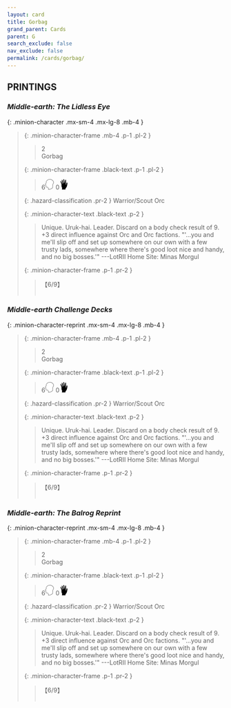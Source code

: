 ```yaml
---
layout: card
title: Gorbag
grand_parent: Cards
parent: G
search_exclude: false
nav_exclude: false
permalink: /cards/gorbag/
---
```


## PRINTINGS


### _Middle-earth: The Lidless Eye_

{: .minion-character .mx-sm-4 .mx-lg-8 .mb-4 }
> {: .minion-character-frame .mb-4 .p-1 .pl-2 }
> > <div class="hazard-mp">2</div>
> > <div class="card-name">Gorbag</div>
>
> {: .minion-character-frame .black-text .p-1 .pl-2 }
> > 6![](/assets/images/mind.svg) 0![](/assets/images/di.svg)
>
> {: .hazard-classification .pr-2 }
> Warrior/Scout Orc
>
> {: .minion-character-text .black-text .p-2 }
> > Unique. Uruk-hai. Leader. Discard on a body check result of 9. +3 direct influence against Orc and Orc factions.  "'...you and me'll slip off and set up somewhere on our own with a few trusty lads, somewhere where there's good loot nice and handy, and no big bosses.'" ---LotRII  Home Site: Minas Morgul 
>
> {: .minion-character-frame .p-1 .pr-2 }
> > <div class="card-shield">【6/9】</div>
> > <div class="card-corruption-white">&nbsp;</div>

### _Middle-earth Challenge Decks_

{: .minion-character-reprint .mx-sm-4 .mx-lg-8 .mb-4 }
> {: .minion-character-frame .mb-4 .p-1 .pl-2 }
> > <div class="hazard-mp">2</div>
> > <div class="card-name">Gorbag</div>
>
> {: .minion-character-frame .black-text .p-1 .pl-2 }
> > 6![](/assets/images/mind.svg) 0![](/assets/images/di.svg)
>
> {: .hazard-classification .pr-2 }
> Warrior/Scout Orc
>
> {: .minion-character-text .black-text .p-2 }
> > Unique. Uruk-hai. Leader. Discard on a body check result of 9. +3 direct influence against Orc and Orc factions.  "'...you and me'll slip off and set up somewhere on our own with a few trusty lads, somewhere where there's good loot nice and handy, and no big bosses.'" ---LotRII  Home Site: Minas Morgul 
>
> {: .minion-character-frame .p-1 .pr-2 }
> > <div class="card-shield">【6/9】</div>
> > <div class="card-corruption-white">&nbsp;</div>

### _Middle-earth: The Balrog Reprint_

{: .minion-character-reprint .mx-sm-4 .mx-lg-8 .mb-4 }
> {: .minion-character-frame .mb-4 .p-1 .pl-2 }
> > <div class="hazard-mp">2</div>
> > <div class="card-name">Gorbag</div>
>
> {: .minion-character-frame .black-text .p-1 .pl-2 }
> > 6![](/assets/images/mind.svg) 0![](/assets/images/di.svg)
>
> {: .hazard-classification .pr-2 }
> Warrior/Scout Orc
>
> {: .minion-character-text .black-text .p-2 }
> > Unique. Uruk-hai. Leader. Discard on a body check result of 9. +3 direct influence against Orc and Orc factions.  "'...you and me'll slip off and set up somewhere on our own with a few trusty lads, somewhere where there's good loot nice and handy, and no big bosses.'" ---LotRII  Home Site: Minas Morgul 
>
> {: .minion-character-frame .p-1 .pr-2 }
> > <div class="card-shield">【6/9】</div>
> > <div class="card-corruption-white">&nbsp;</div>
